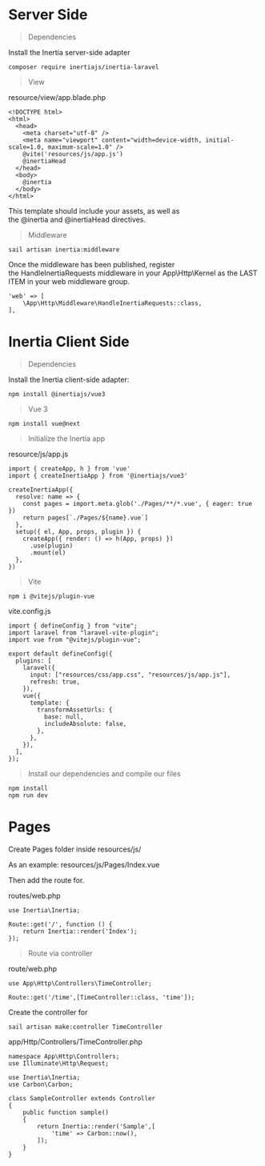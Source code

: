 # Server Side

> Dependencies

Install the Inertia server-side adapter
```
composer require inertiajs/inertia-laravel
```

> View

resource/view/app.blade.php
```
<!DOCTYPE html>
<html>
  <head>
    <meta charset="utf-8" />
    <meta name="viewport" content="width=device-width, initial-scale=1.0, maximum-scale=1.0" />
    @vite('resources/js/app.js')
    @inertiaHead
  </head>
  <body>
    @inertia
  </body>
</html>
```

This template should include your assets, as well as the @inertia and @inertiaHead directives.

> Middleware

```
sail artisan inertia:middleware
```

Once the middleware has been published, register the HandleInertiaRequests middleware in your App\Http\Kernel as the LAST ITEM in your web middleware group.

```
'web' => [
    \App\Http\Middleware\HandleInertiaRequests::class,
],
```

# Inertia Client Side

> Dependencies

Install the Inertia client-side adapter:
```
npm install @inertiajs/vue3
```

> Vue 3

```
npm install vue@next
```

> Initialize the Inertia app

resource/js/app.js
```
import { createApp, h } from 'vue'
import { createInertiaApp } from '@inertiajs/vue3'

createInertiaApp({
  resolve: name => {
    const pages = import.meta.glob('./Pages/**/*.vue', { eager: true })
    return pages[`./Pages/${name}.vue`]
  },
  setup({ el, App, props, plugin }) {
    createApp({ render: () => h(App, props) })
      .use(plugin)
      .mount(el)
  },
})
```

> Vite

```
npm i @vitejs/plugin-vue
```

vite.config.js
```
import { defineConfig } from "vite";
import laravel from "laravel-vite-plugin";
import vue from "@vitejs/plugin-vue";

export default defineConfig({
  plugins: [
    laravel({
      input: ["resources/css/app.css", "resources/js/app.js"],
      refresh: true,
    }),
    vue({
      template: {
        transformAssetUrls: {
          base: null,
          includeAbsolute: false,
        },
      },
    }),
  ],
});
```

> Install our dependencies and compile our files
```
npm install
npm run dev
```

# Pages

Create Pages folder inside resources/js/

As an example: resources/js/Pages/Index.vue   

Then add the route for.

routes/web.php
```
use Inertia\Inertia;

Route::get('/', function () {
    return Inertia::render('Index');
});
```

> Route via controller

route/web.php
```
use App\Http\Controllers\TimeController;

Route::get('/time',[TimeController::class, 'time']);
```

Create the controller for
```
sail artisan make:controller TimeController
```

app/Http/Controllers/TimeController.php
```
namespace App\Http\Controllers;
use Illuminate\Http\Request;

use Inertia\Inertia;
use Carbon\Carbon;

class SampleController extends Controller
{
    public function sample()
    {
        return Inertia::render('Sample',[ 
            'time' => Carbon::now(),
        ]);
    }
}
```
